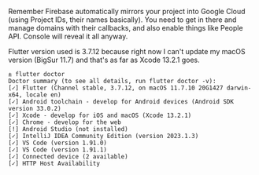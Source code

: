 Remember Firebase automatically mirrors your project into Google Cloud (using Project IDs, their names basically). You need to get in there and manage domains with their callbacks, and also enable things like People API. Console will reveal it all anyway.

Flutter version used is 3.7.12 because right now I can't update my macOS version (BigSur 11.7) and that's as far as Xcode 13.2.1 goes.

```
± flutter doctor
Doctor summary (to see all details, run flutter doctor -v):
[✓] Flutter (Channel stable, 3.7.12, on macOS 11.7.10 20G1427 darwin-x64, locale en)
[✓] Android toolchain - develop for Android devices (Android SDK version 33.0.2) 
[✓] Xcode - develop for iOS and macOS (Xcode 13.2.1) 
[✓] Chrome - develop for the web 
[!] Android Studio (not installed) 
[✓] IntelliJ IDEA Community Edition (version 2023.1.3) 
[✓] VS Code (version 1.91.0) 
[✓] VS Code (version 1.91.1) 
[✓] Connected device (2 available) 
[✓] HTTP Host Availability 
```
